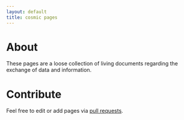 ```yaml
---
layout: default
title: cosmic pages 
---
```


# About

These pages are a loose collection of living documents regarding the exchange of data and information.

# Contribute

Feel free to edit or add pages via [pull requests](https://help.github.com/articles/creating-a-pull-request/).
